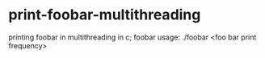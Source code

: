 # print-foobar-multithreading
printing foobar in multithreading in c; foobar usage: ./foobar &lt;foo bar print frequency>
